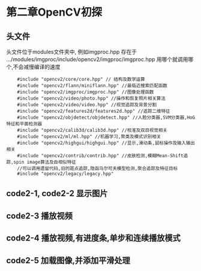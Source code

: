 # 第二章OpenCV初探
## 头文件
头文件位于modules文件夹中, 例如imgproc.hpp 存在于 .../modules/imgproc/include/opencv2/imgproc/imgproc.hpp
用哪个就调用哪个,不会减慢编译的速度

        #include "opencv2/core/core.hpp" // 结构及数学运算
        #include "opencv2/flann/miniflann.hpp" //最临近搜索匹配函数
        #include "opencv2/imgproc/imgproc.hpp" //图像处理函数
        #include "opencv2/video/photo.hpp" //操作和恢复照片相关算法
        #include "opencv2/video/video.hpp" //视觉追踪及背景分割
        #include "opencv2/features2d/features2d.hpp" //追踪二维特征
        #include "opencv2/objdetect/objdetect.hpp" //人脸分类器,SVM分类器,HoG特征和平面检测器
        #include "opencv2/calib3d/calib3d.hpp" //校准及双目视觉相关
        #include "opencv2/ml/ml.hpp" //机器学习,聚类及模式识别相关
        #include "opencv2/highgui/highgui.hpp" //显示,滑动条,鼠标操作及输入输出相关
        #include "opencv2/contrib/contrib.hpp" //皮肤检测,模糊Mean-Shift追踪,spin image算法及自相似特征
        //可以调用遗留代码,旧的斑点追踪,隐函马尔可夫模型检测,聚合追踪及特征目标
        #include "opencv2/legacy/legacy.hpp"

## code2-1, code2-2 显示图片
## code2-3 播放视频
## code2-4 播放视频,有进度条,单步和连续播放模式
## code2-5 加载图像,并添加平滑处理
